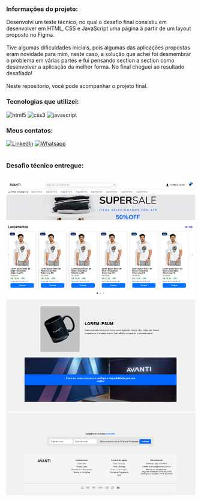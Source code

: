### Informações do projeto:
<p>Desenvolvi um teste técnico, no qual o desafio final consistiu em desenvolver em HTML, CSS e JavaScript uma página à partir de um layout proposto no Figma.<br><br>
Tive algumas dificuldades iniciais, pois algumas das aplicações propostas eram novidade para mim, neste caso, a solução que achei foi desmembrar o problema em várias partes e fui pensando section a section como desenvolver a aplicação da melhor forma. No final cheguei ao resultado desafiado! <br><br>
Neste repositorio, você pode acompanhar o projeto final.


### Tecnologias que utilizei:
<div style="display: inline_block">
<img alt="html5" src="https://img.shields.io/badge/HTML5-E34F26?style=for-the-badge&logo=html5&logoColor=white">
<img alt="css3" src="https://img.shields.io/badge/CSS3-1572B6?style=for-the-badge&logo=css3&logoColor=white">
<img alt="javascript" src="https://img.shields.io/badge/JavaScript-323330?style=for-the-badge&logo=javascript&logoColor=F7DF1E">
</div>

### Meus contatos:
[![LinkedIn](https://img.shields.io/badge/LinkedIn-0077B5?style=for-the-badge&logo=linkedin&logoColor=white)](https://www.linkedin.com/in/renanbars/) [![Whatsapp](https://img.shields.io/badge/WhatsApp-25D366?style=for-the-badge&logo=whatsapp&logoColor=white)](https://api.whatsapp.com/send/?phone=5519992817355&text&type=phone_number&app_absent=0)
<br><br>

### Desafio técnico entregue:
<br>
<img src="https://github.com/dev-bars/avanti-desafio/blob/master/avanti-1.PNG">
<img src="https://github.com/dev-bars/avanti-desafio/blob/master/avanti-2.PNG">
<img src="https://github.com/dev-bars/avanti-desafio/blob/master/avanti-3.PNG">



